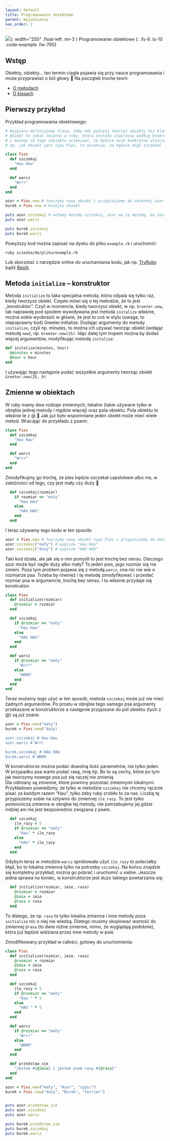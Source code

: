 ```yaml
---
layout: default
title: Programowanie obiektowe
parent: Wyjaśnienia
nav_order: 2
---
```

![](../../images/intros/oop.jpg){: width="250" .float-left .mr-3 }
Programowanie obiektowe
{: .fs-8 .ls-10 .code-example .fw-700}
## Wstęp
Obiekty, obiekty... ten termin ciagle pojawia się przy nauce programowania i może przyprawiać o ból głowy 🙂
Na początek troche teorii:
- [O metodach](https://www.theodinproject.com/lessons/ruby-methods)
- [O klasach](https://www.codecademy.com/courses/learn-ruby/lessons/object-oriented-programming-i/exercises/why-classes)

## Pierwszy przykład
Przykład programowania obiektowego:
```ruby
# Najpierw definiujemy klasę, żeby móc poźniej tworzyć obiekty tej klasy
# Obiekt to jakaś zmienna w ruby, która została stworzona według konkretnego wzorca
# i możemy od tego oobiektu oczekiwać, że będzie miał konkretne właściwości.
# np. jak obiekt jest typu Pies, to oczekuję, że będzie mógł szczekać :)

class Pies
  def szczekaj
    "Hau Hau"
  end

  def warcz
    "Wrrr"
  end
end

azor = Pies.new # tworzymy nowy obiekt i przypisujemy do zmiennej azor
burek = Pies.new # kolejny obiekt

puts azor.szczekaj # wołamy metodę szczekaj, azor ma tę metodę, bo jest obiektem klasy Pies a następnie wypisujemy na ekran
puts azor.warcz

puts burek.szczekaj
puts burek.warcz
```
Powyższy kod można zapisać na dysku do pliku `example.rb` i uruchomić:
```shell
ruby sciezka/do/pliku/example.rb
```
Lub skorzstać z narzędzie online do uruchamiania kodu, jak np. [TryRuby](https://try.ruby-lang.org/) bądź [Replit](https://replit.com/languages/ruby).

## Metoda `initialize` – konstruktor
Metoda  `initialize`  to taka specjalna metoda, która odpala się tylko raz, kiedy tworzysz obiekt. Często mówi się o tej metodzie, że to jest „konstruktor”. Czyli w momencie, kiedy tworzysz obiekt, w np. `Greeter.new`, tak naprawdę pod spodem wywoływana jest metoda  `initalize`  właśnie, można sobie wyobrazić w głowie, że jest to coś w stylu (uwaga, to niepoprawny kod)  Greeter.initialize. Dodając argumenty do metody `initialize`, czyli np. minutes, to można ich używać tworząc obiekt (wołając metodę `new`), np. `Greeter.new(25)`. Idąc dalej tym tropem można by dodać więcej argumentów, modyfikując metodę `initalize`:  
```ruby
def initalize(minutes, hour)
  @minutes = minutes
  @hour = hour
end
```
I używając tego następnie podać wszystkie argumenty tworząc obiekt `Greeter.new(25, 9)` 

## Zmienne w obiektach
W ruby mamy dwa rodzaje zmiennych, lokalne (takie używane tylko w obrębie jednej metody i nigdzie więcej) oraz pola obiektu. Pola obiektu to właśnie te z @ 🙂 Jak już było wspomniane jeden obiekt może mieć wiele metod. Wracając do przykładu z psami:  
```ruby
class Pies
  def szczekaj
    "Hau Hau"
  end

  def warcz
    "Wrrr"
  end 
end
```
Zmodyfikujmy go trochę, że pies będzie szczekał capslokiem albo nie, w zależności od tego, czy jest mały czy duży 🙂  
```ruby
  def szczekaj(rozmiar)
    if rozmiar == "mały"
      "Hau Hau"
    else
      "HAU HAU"
    end
  end
```
I teraz używamy tego kodu w ten sposób:  
```ruby
azor = Pies.new # tworzymy nowy obiekt typu Pies i przypisujemy do zmiennej azor
azor.szczekaj("mały") # wypisze "Hau Hau"
azor.szczekaj("duży") # wypisze "HAU HAU"
```
Taki kod działa, ale jak się o nim pomyśli to jest trochę bez sensu. Dlaczego azor może być nagle duży albo mały? To jeden pies, jego rozmiar się nie zmieni. Poza tym problem pojawia się z metodą  `warcz`, ona nic nie wie o rozmiarze psa. Trzeba by również i tę metodę zmodyfikować i przesłać rozmiar psa w argumencie, trochę bez sensu. I tu właśnie przydaje się konstruktor.  
```ruby
class Pies
  def initialize(rozmiar)
    @rozmiar = rozmiar
  end

  def szczekaj
    if @rozmiar == "mały"
      "Hau Hau"
    else
      "HAU HAU"
    end
  end

  def warcz
    if @rozmiar == "mały"
      "Wrrr"
    else
      "WRRR"
    end
  end 
end
```
Teraz możemy tego użyć w ten sposób, metoda  `szczekaj`  może już nie mieć żadnych argumentów. Po prostu w obrębie tego samego psa argumenty przekazane w konstruktorze a następnie przypisane do pól obiektu (tych z @) są już znane.
```ruby
azor = Pies.new("mały")
burek = Pies.new("duży)

azor.szczekaj # Hau Hau
azor.warcz # Wrrr

burek.szczekaj # HAU HAU
burek.warcz # WRRR
```
W konstruktorze można podać dowolną ilość parametrów, nie tylko jeden. W przypadku psa warto podać rasę, imię itp. Bo to są cechy, które po tym jak tworzymy nowego psa już się raczej nie zmienią  
Dla odmiany są zmienne, które powinny pozostać zmiennymi lokalnymi. Przykładowo powiedzmy, że tylko w metodzie  `szczekaj`  nie chcemy ręcznie pisać za każdym razem “Hau”, tylko żeby ruby zrobiło to za nas. Liczbę tę przypiszemy sobie na sztywno do zmiennej  `ile_razy`. To jest tylko pomocnicza zmienna w obrębie tej metody, nie potrzebujemy jej gdzie indziej ani nie jest bezpośrednio związana z psem.  
```ruby
  def szczekaj
    ile_razy = 5
    if @rozmiar == "mały"
      "Hau" * ile_razy
    else
      "HAU" * ile_razy
    end
  end
```
Gdybym teraz w metodzie  `warcz`  spróbowała użyć  `ile_razy`  to poleciałby błąd, bo to lokalna zmienna tylko na potrzeby  `szczekaj`. Na końcu znajdzie się kompletny przykład, można go pobrać i uruchomić u siebie.
Jeszcze jedna sprawa na koniec, w konstruktorze jest dużo takiego powtarzania się:  
```ruby
  def initialize(rozmiar, imie, rasa)
    @rozmiar = rozmiar
    @imie = imie
    @rasa = rasa
  end
```
To dlatego, że np.  `rasa`  to tylko lokalna zmienna i inne metody poza  `initialize`  nic o niej nie wiedzą. Dlatego musimy skopiować wartość do zmiennej  `@rasa`  (to dwie różne zmienne, mimo, że wyglądają podobnie), która już będzie widziana przez inne metody w psie.

Zmodifikowany przykład w całości, gotowy do uruchomienia:
```ruby
class Pies
  def initialize(rozmiar, imie, rasa)
    @rozmiar = rozmiar
    @imie = imie
    @rasa = rasa
  end

  def szczekaj
    ile_razy = 5
    if @rozmiar == "mały"
      "Hau " * 5
    else
      "HAU " * 5
    end
  end

  def warcz
    if @rozmiar == "mały"
      "Wrrr"
    else
      "WRRR"
    end
  end

  def przedstaw_sie
    "Jestem #{@imie} i jestem psem rasy #{@rasa}"
  end
end

azor = Pies.new("mały", "Azor", "szpic")
burek = Pies.new("duży", "Burek", "terrier")


puts azor.przedstaw_sie
puts azor.szczekaj
puts azor.warcz

puts burek.przedstaw_sie
puts burek.szczekaj
puts burek.warcz
```

